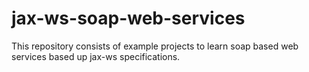 # jax-ws-soap-web-services
This repository consists of example projects to learn soap based web services based up jax-ws specifications.
